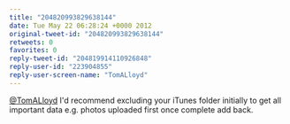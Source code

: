 ```yaml
---
title: "204820993829638144"
date: Tue May 22 06:28:24 +0000 2012
original-tweet-id: "204820993829638144"
retweets: 0
favorites: 0
reply-tweet-id: "204819914110926848"
reply-user-id: "223904855"
reply-user-screen-name: "TomALloyd"
---
```

<a href="https://twitter.com/TomALloyd">@TomALloyd</a> I'd recommend excluding your iTunes folder initially to get all important data e.g. photos uploaded first once complete add back.
